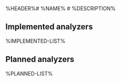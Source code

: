%HEADER%# %NAME% #
%DESCRIPTION%

## Implemented analyzers ##
%IMPLEMENTED-LIST%

## Planned analyzers ##
%PLANNED-LIST%
